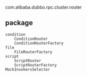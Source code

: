 com.alibaba.dubbo.rpc.cluster.router
## package
```
condition
    ConditionRouter
    ConditionRouterFactory
file
    FileRouterFactory
script
    ScriptRouter
    ScriptRouterFactory
MockInvokersSelector
```